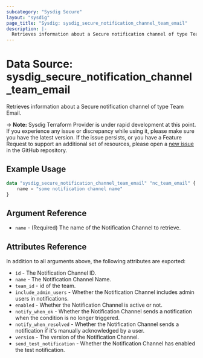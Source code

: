 ```yaml
---
subcategory: "Sysdig Secure"
layout: "sysdig"
page_title: "Sysdig: sysdig_secure_notification_channel_team_email"
description: |-
  Retrieves information about a Secure notification channel of type Team Email
---
```


# Data Source: sysdig_secure_notification_channel_team_email

Retrieves information about a Secure notification channel of type Team Email.

-> **Note:** Sysdig Terraform Provider is under rapid development at this point. If you experience any issue or discrepancy while using it, please make sure you have the latest version. If the issue persists, or you have a Feature Request to support an additional set of resources, please open a [new issue](https://github.com/sysdiglabs/terraform-provider-sysdig/issues/new) in the GitHub repository.

## Example Usage

```terraform
data "sysdig_secure_notification_channel_team_email" "nc_team_email" {
	name = "some notification channel name"
}
```

## Argument Reference

* `name` - (Required) The name of the Notification Channel to retrieve.

## Attributes Reference

In addition to all arguments above, the following attributes are exported:

* `id` - The Notification Channel ID.
* `name` - The Notification Channel Name.
* `team_id` - id of the team.
* `include_admin_users` - Whether the Notification Channel includes admin users in notifications.
* `enabled` - Whether the Notification Channel is active or not.
* `notify_when_ok` - Whether the Notification Channel sends a notification when the condition is no longer triggered.
* `notify_when_resolved` - Whether the Notification Channel sends a notification if it's manually acknowledged by a
  user.
* `version` - The version of the Notification Channel.
* `send_test_notification` - Whether the Notification Channel has enabled the test notification.
